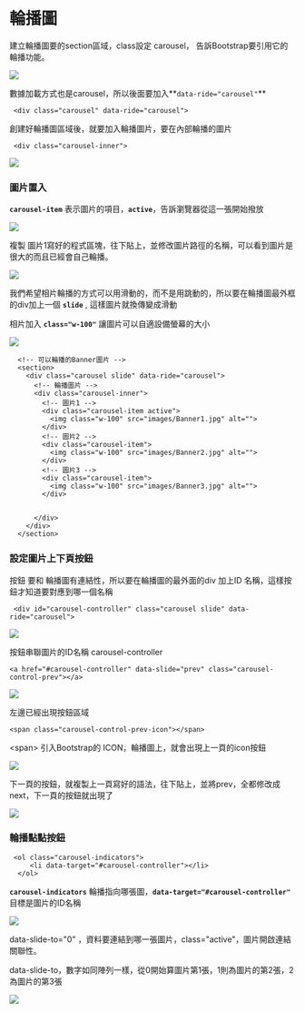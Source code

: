 # 輪播圖

建立輪播圖要的section區域，class設定 carousel， 告訴Bootstrap要引用它的輪播功能。 

![](.gitbook/assets/image%20%286%29.png)

數據加載方式也是carousel，所以後面要加入**`data-ride="carousel"`**

```markup
 <div class="carousel" data-ride="carousel">
```

創建好輪播圖區域後，就要加入輪播圖片，要在內部輪播的圖片

```markup
 <div class="carousel-inner">
```

![](.gitbook/assets/image%20%2828%29.png)

### 圖片置入

**`carousel-item`** 表示圖片的項目，**`active`**，告訴瀏覽器從這一張開始撥放

![](.gitbook/assets/image%20%284%29.png)

複製 圖片1寫好的程式區塊，往下貼上，並修改圖片路徑的名稱，可以看到圖片是很大的而且已經會自己輪播。

![](.gitbook/assets/image%20%288%29.png)

我們希望相片輪播的方式可以用滑動的，而不是用跳動的，所以要在輪播圖最外框的div加上一個 **`slide`** , 這樣圖片就換傳變成滑動

相片加入 **`class="w-100"`** 讓圖片可以自適設備螢幕的大小

![](.gitbook/assets/image%20%2824%29.png)

```markup
  <!-- 可以輪播的Banner圖片 -->
  <section>
    <div class="carousel slide" data-ride="carousel">
      <!-- 輪播圖片 -->
      <div class="carousel-inner">
        <!-- 圖片1 -->
        <div class="carousel-item active">
          <img class="w-100" src="images/Banner1.jpg" alt="">
        </div>
        <!-- 圖片2 -->
        <div class="carousel-item">
          <img class="w-100" src="images/Banner2.jpg" alt="">
        </div>
        <!-- 圖片3 -->
        <div class="carousel-item">
          <img class="w-100" src="images/Banner3.jpg" alt="">
        </div>


      </div>
    </div>
  </section>

```

### 設定圖片上下頁按鈕

按鈕 要和 輪播圖有連結性，所以要在輪播圖的最外面的div 加上ID 名稱，這樣按鈕才知道要對應到哪一個名稱

```markup
 <div id="carousel-controller" class="carousel slide" data-ride="carousel">
```

![](.gitbook/assets/image%20%2814%29.png)

按鈕串聯圖片的ID名稱 carousel-controller

```markup
<a href="#carousel-controller" data-slide="prev" class="carousel-control-prev"></a>
```

![](.gitbook/assets/image%20%2820%29.png)

左邊已經出現按鈕區域

```markup
<span class="carousel-control-prev-icon"></span>
```

&lt;span&gt; 引入Bootstrap的 ICON，輪播圖上，就會出現上一頁的icon按鈕

![](.gitbook/assets/image%20%282%29.png)

下一頁的按鈕，就複製上一頁寫好的語法，往下貼上，並將prev，全都修改成next，下一頁的按鈕就出現了

![](.gitbook/assets/image%20%2827%29.png)

### 輪播點點按鈕

```markup
 <ol class="carousel-indicators">
     <li data-target="#carousel-controller"></li>
  </ol>
```

**`carousel-indicators`** 輪播指向哪張圖，**`data-target="#carousel-controller"`** 目標是圖片的ID名稱

![](.gitbook/assets/image%20%2829%29.png)

data-slide-to="0" ，資料要連結到哪一張圖片，class="active"，圖片開啟連結關聯性。

data-slide-to，數字如同陣列一樣，從0開始算圖片第1張，1則為圖片的第2張，2為圖片的第3張

![](.gitbook/assets/image%20%2832%29.png)

